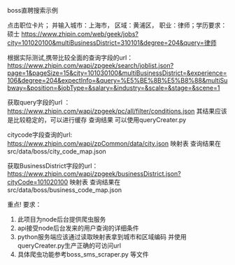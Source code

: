 boss直聘搜索示例

点击职位卡片； 
并输入城市：上海市， 区域：黄浦区， 职业：律师；学历要求：硕士
https://www.zhipin.com/web/geek/jobs?city=101020100&multiBusinessDistrict=310101&degree=204&query=律师

根据实际测试,携带比较全面的查询字段的url：
https://www.zhipin.com/wapi/zpgeek/search/joblist.json?page=1&pageSize=15&city=101030100&multiBusinessDistrict=&experience=106&degree=204&expectInfo=&query=%E5%BE%8B%E5%B8%88&multiSubway=&position=&jobType=&salary=&industry=&scale=&stage=&scene=1


获取query字段的url ：https://www.zhipin.com/wapi/zpgeek/pc/all/filter/conditions.json
其结果应该是比较稳定的，可以进行缓存
查询结果 可以使用queryCreater.py

citycode字段查询的url: https://www.zhipin.com/wapi/zpCommon/data/city.json
映射表 查询结果在 src/data/boss/city_code_map.json


获取BusinessDistrict字段的url：https://www.zhipin.com/wapi/zpgeek/businessDistrict.json?cityCode=101020100
映射表 查询结果在src/data/boss/business_code_map.json


重点!
要求：
1. 此项目为node后台提供爬虫服务 
2. api接受node后台发来的用户查询的详细条件
3. python服务端应该通过读取映射表拿到城市和区域编码 并使用queryCreater.py生产正确的可访问url 
4. 具体爬虫功能参考boss_sms_scraper.py 等文件
